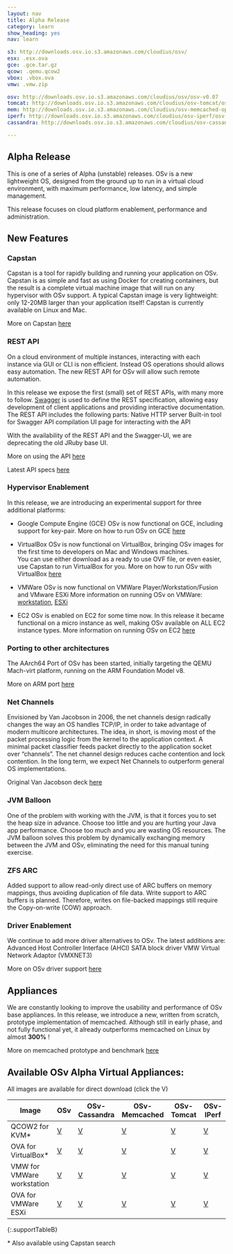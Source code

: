 ```yaml
---
layout: nav
title: Alpha Release
category: learn
show_heading: yes
nav: learn

s3: http://downloads.osv.io.s3.amazonaws.com/cloudius/osv/
esx: .esx.ova
gce: .gce.tar.gz
qcow: .qemu.qcow2
vbox: .vbox.ova
vmw: .vmw.zip

osv: http://downloads.osv.io.s3.amazonaws.com/cloudius/osv/osv-v0.07
tomcat: http://downloads.osv.io.s3.amazonaws.com/cloudius/osv-tomcat/osv-tomcat-v0.07
mem: http://downloads.osv.io.s3.amazonaws.com/cloudius/osv-memcached-opt/osv-memcached-opt-v0.07
iperf: http://downloads.osv.io.s3.amazonaws.com/cloudius/osv-iperf/osv-iperf-v0.07
cassandra: http://downloads.osv.io.s3.amazonaws.com/cloudius/osv-cassandra/osv-cassandra-v0.07

---
```


## Alpha Release
This is one of a series of Alpha (unstable) releases.
OSv is a new lightweight OS, designed from the ground up to run in a
virtual cloud environment, with maximum performance, low latency, and
simple management.

This release focuses on cloud platform enablement,  performance and
administration.

<!--more-->

## New Features

### Capstan
Capstan is a tool for rapidly building and running your application on OSv. Capstan is as simple and fast as using Docker for creating containers, but the result is a complete virtual machine image that will run on any hypervisor with OSv support. A typical Capstan image is very lightweight: only 12-20MB larger than your application itself!
Capstan is currently available on Linux and Mac.

More on Capstan [here](http://osv.io/capstan/)

### REST API
On a cloud environment of multiple instances, interacting with each instance via GUI or CLI is non efficient. Instead OS operations should allows easy automation. The new REST API for OSv will allow such remote automation.

In this release we expose the first (small) set of REST APIs, with many more to follow.
[Swagger](http://developers.helloreverb.com/swagger/) is used to define the REST specification, allowing easy development of client applications and providing  interactive documentation.
The REST API includes the following parts:
Native HTTP server
Built-in tool for Swagger API compilation
UI page for interacting with the API

With the availability of the REST API and the Swagger-UI, we are deprecating the old JRuby base UI.


More on using the API [here](https://github.com/cloudius-systems/mgmt/wiki/OSv-REST-API)

Latest API specs [here](http://osv.io/api/swagger-ui/dist/index.html)

### Hypervisor Enablement

In this release, we are introducing an experimental support for three additional platforms:

- Google Compute Engine (GCE)
OSv is now functional on GCE, including support for key-pair.
More on how to run OSv on GCE [here](https://github.com/cloudius-systems/osv/wiki/Run-OSv-on-Google-Compute-Engine)

- VirtualBox
OSv is now functional on VirtualBox, bringing OSv images for the first time to developers on Mac and Windows machines.  
You can use either download as a ready to use OVF file, or even easier, use Capstan to run VirtualBox for you.
More on how to run OSv with VirtualBox [here](https://github.com/cloudius-systems/osv/wiki/Run-OSv-on-VirtualBox)

- VMWare 
OSv is now functional on VMWare Player/Workstation/Fusion and VMware ESXi
More information on running OSv on VMWare:
[workstation](https://github.com/cloudius-systems/osv/wiki/Running-OSv-on-VMware-(Player,-Workstation,-Fusion), 
), [ESXi](https://github.com/cloudius-systems/osv/wiki/Running-OSv-on-VMware-ESXi)

- EC2 
OSv is enabled on EC2 for some time now. In this release it became
functional on a micro instance as well, making OSv available on ALL
EC2 instance types.
More information on running OSv on EC2 [here](https://github.com/cloudius-systems/osv/wiki/Running-OSv-on-EC2)

### Porting to other architectures
The AArch64 Port of OSv has been started, initially targeting the QEMU Mach-virt platform, running on the ARM Foundation Model v8.

More on ARM port [here](https://github.com/cloudius-systems/osv/wiki/AArch64)

### Net Channels 
Envisioned by Van Jacobson in 2006, the net channels design radically changes the way an OS handles TCP/IP, in order to take advantage of modern multicore architectures.
The idea, in short, is moving most of the packet processing logic from the kernel to the application context. A minimal packet classifier feeds packet directly to the application socket over “channels”.
The net channel design reduces cache contention and lock contention. In the long term, we expect Net Channels to outperform general OS implementations. 

Original Van Jacobson deck [here](http://www.lemis.com/grog/Documentation/vj/lca06vj.pdf)

### JVM Balloon
One of the problem with working with the JVM, is that it forces you to set the heap size in advance.
Choose too little and you are hurting your Java app performance.
Choose too much and you are wasting OS resources.
The JVM balloon solves this problem by dynamically exchanging memory between the JVM and OSv, eliminating the need for this manual tuning exercise. 


### ZFS ARC
Added support to allow read-only direct use of ARC buffers on memory mappings, thus avoiding duplication of file data. Write support to ARC buffers is planned. Therefore, writes on file-backed mappings still require the Copy-on-write (COW) approach.

### Driver Enablement
We continue to add more driver alternatives to OSv. 
The latest additions are:
Advanced Host Controller Interface (AHCI) SATA block driver
VMW Virtual Network Adaptor (VMXNET3)

More on OSv driver support [here](https://github.com/cloudius-systems/osv/wiki/Supported-Drivers)


## Appliances
We are constantly looking to improve the usability and performance of OSv base appliances.
In this release, we introduce a new, written from scratch, prototype implementation of memcached. 
Although still in early phase, and not fully functional yet, it
already outperforms memcached on Linux by almost **300%** !

More on memcached prototype and benchmark [here](https://github.com/cloudius-systems/osv/wiki/OSv-Case-Study:-Memcached)

## Available OSv Alpha Virtual Appliances:
All images are available for direct download (click the V)

Image                | OSv   |  OSv-Cassandra | OSv-Memcached | OSv-Tomcat | OSv-IPerf
---------------------|-------|----------------|---------------|------------|----------
QCOW2 for KVM*       | [V]({{page.osv}}{{page.qcow}}) | [V]({{page.cassandra}}{{page.qcow}}) | [V]({{page.mem}}{{page.qcow}}) | [V]({{page.tomcat}}{{page.qcow}}) |  [V]({{page.iperf}}{{page.qcow}})
OVA for VirtualBox*| [V]({{page.osv}}{{page.vbox}}) | [V]({{page.cassandra}}{{page.vbox}}) | [V]({{page.mem}}{{page.vbox}}) | [V]({{page.tomcat}}{{page.vbox}}) |  [V]({{page.iperf}}{{page.vbox}})
VMW for VMWare workstation  | [V]({{page.osv}}{{page.vmw}}) | [V]({{page.cassandra}}{{page.vmw}}) | [V]({{page.mem}}{{page.vmw}}) | [V]({{page.tomcat}}{{page.vmw}}) |  [V]({{page.iperf}}{{page.vmw}})
OVA for VMWare ESXi | [V]({{page.osv}}{{page.esx}}) | [V]({{page.cassandra}}{{page.esx}}) | [V]({{page.mem}}{{page.esx}}) | [V]({{page.tomcat}}{{page.esx}}) |  [V]({{page.iperf}}{{page.esx}})
{:.supportTableB}

\* Also available using Capstan search
